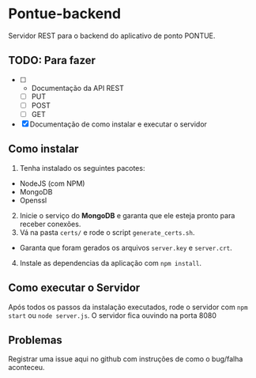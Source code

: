 # Pontue-backend
Servidor REST para o backend do aplicativo de ponto PONTUE.

## TODO: Para fazer
- [ ] * Documentação da API REST
  - [ ] PUT
  - [ ] POST
  - [ ] GET
- [x] Documentação de como instalar e executar o servidor

## Como instalar
1. Tenha instalado os seguintes pacotes:
  * NodeJS (com NPM)
  * MongoDB
  * Openssl
2. Inicie o serviço do **MongoDB** e garanta que ele esteja pronto para receber conexões.
3. Vá na pasta `certs/` e rode o script `generate_certs.sh`.
  * Garanta que foram gerados os arquivos `server.key` e `server.crt`.
4. Instale as dependencias da aplicação com `npm install`.

## Como executar o Servidor

Após todos os passos da instalação executados, rode o servidor com
`npm start` ou `node server.js`.
O servidor fica ouvindo na porta 8080


## Problemas
Registrar uma issue aqui no github com instruções de como o bug/falha aconteceu.
